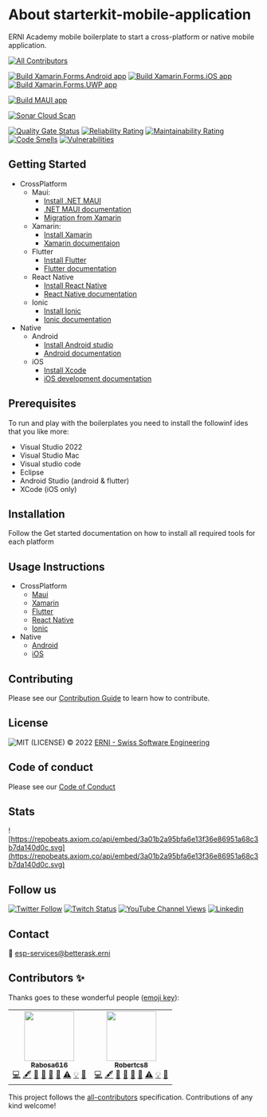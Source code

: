 # About starterkit-mobile-application

ERNI Academy mobile boilerplate to start a cross-platform or native mobile application.
<!-- ALL-CONTRIBUTORS-BADGE:START - Do not remove or modify this section -->
[![All Contributors](https://img.shields.io/badge/all_contributors-2-orange.svg?style=flat-square)](#contributors)
<!-- ALL-CONTRIBUTORS-BADGE:END -->

[![Build Xamarin.Forms.Android app](https://github.com/ERNI-Academy/starterkit-mobile-application/actions/workflows/CI-Xamarin.Forms.Android.yml/badge.svg?branch=main)](https://github.com/ERNI-Academy/starterkit-mobile-application/actions/workflows/CI-Xamarin.Forms.Android.yml)
[![Build Xamarin.Forms.iOS app](https://github.com/ERNI-Academy/starterkit-mobile-application/actions/workflows/CI-Xamarin.Forms.iOS.yml/badge.svg?branch=main)](https://github.com/ERNI-Academy/starterkit-mobile-application/actions/workflows/CI-Xamarin.Forms.iOS.yml)
[![Build Xamarin.Forms.UWP app](https://github.com/ERNI-Academy/starterkit-mobile-application/actions/workflows/CI-Xamarin.Forms.UWP.yml/badge.svg?branch=main)](https://github.com/ERNI-Academy/starterkit-mobile-application/actions/workflows/CI-Xamarin.Forms.UWP.yml)

[![Build MAUI app](https://github.com/ERNI-Academy/starterkit-mobile-application/actions/workflows/CI-MAUI.yml/badge.svg)](https://github.com/ERNI-Academy/starterkit-mobile-application/actions/workflows/CI-MAUI.yml)

[![Sonar Cloud Scan](https://github.com/ERNI-Academy/starterkit-mobile-application/actions/workflows/CI-SonaCloud-Scan.yml/badge.svg)](https://github.com/ERNI-Academy/starterkit-mobile-application/actions/workflows/CI-SonaCloud-Scan.yml)

[![Quality Gate Status](https://sonarcloud.io/api/project_badges/measure?project=ERNI-Academy_starterkit-mobile-application&metric=alert_status)](https://sonarcloud.io/summary/new_code?id=ERNI-Academy_starterkit-mobile-application)
[![Reliability Rating](https://sonarcloud.io/api/project_badges/measure?project=ERNI-Academy_starterkit-mobile-application&metric=reliability_rating)](https://sonarcloud.io/summary/new_code?id=ERNI-Academy_starterkit-mobile-application)
[![Maintainability Rating](https://sonarcloud.io/api/project_badges/measure?project=ERNI-Academy_starterkit-mobile-application&metric=sqale_rating)](https://sonarcloud.io/summary/new_code?id=ERNI-Academy_starterkit-mobile-application)
[![Code Smells](https://sonarcloud.io/api/project_badges/measure?project=ERNI-Academy_starterkit-mobile-application&metric=code_smells)](https://sonarcloud.io/summary/new_code?id=ERNI-Academy_starterkit-mobile-application)
[![Vulnerabilities](https://sonarcloud.io/api/project_badges/measure?project=ERNI-Academy_starterkit-mobile-application&metric=vulnerabilities)](https://sonarcloud.io/summary/new_code?id=ERNI-Academy_starterkit-mobile-application)

## Getting Started

* CrossPlatform
  * Maui:
    * [Install .NET MAUI](https://docs.microsoft.com/dotnet/maui/get-started/first-app?pivots=windows)
    * [.NET MAUI documentation](https://docs.microsoft.com/dotnet/maui)
    * [Migration from Xamarin](https://docs.microsoft.com/en-us/dotnet/maui/get-started/migrate)
  * Xamarin:
    * [Install Xamarin](https://docs.microsoft.com/en-us/xamarin/get-started/installation/?pivots=windows)
    * [Xamarin documentaion](https://docs.microsoft.com/en-us/xamarin/xamarin-forms/)
  * Flutter
    * [Install Flutter](https://docs.flutter.dev/get-started/install)
    * [Flutter documentation](https://docs.flutter.dev/)
  * React Native
    * [Install React Native](https://reactnative.dev/docs/environment-setup)
    * [React Native documentation](https://reactnative.dev/)
  * Ionic
    * [Install Ionic](https://ionicframework.com/docs/intro/cli)
    * [Ionic documentation](https://ionicframework.com/docs/)
* Native
  * Android
    * [Install Android studio](https://developer.android.com/studio)
    * [Android documentation](https://developer.android.com/)
  * iOS
    * [Install Xcode](https://developer.apple.com/xcode/)
    * [iOS development documentation](https://developer.apple.com/documentation/)

## Prerequisites

To run and play with the boilerplates you need to install the followinf ides that you like more:

* Visual Studio 2022
* Visual Studio Mac
* Visual studio code
* Eclipse
* Android Studio (android & flutter)
* XCode (iOS only)

## Installation

Follow the Get started documentation on how to install all required tools for each platform

## Usage Instructions

* CrossPlatform
  * [Maui](./docs/CrossPlatform/Maui/README.md)
  * [Xamarin](./docs/CrossPlatform/Xamarin/README.md)
  * [Flutter](./docs/CrossPlatform/flutter/README.md)
  * [React Native](./docs/CrossPlatform/reactnative/README.md)
  * [Ionic](./docs/CrossPlatform/ionic/README.md)
* Native
  * [Android](./docs/native/android/README.md)
  * [iOS](./docs/native/ios/README.md)

## Contributing

Please see our [Contribution Guide](CONTRIBUTING.md) to learn how to contribute.

## License

![MIT](https://img.shields.io/badge/License-MIT-blue.svg)
(LICENSE) © 2022 [ERNI - Swiss Software Engineering](https://www.betterask.erni)

## Code of conduct

Please see our [Code of Conduct](CODE_OF_CONDUCT.md)

## Stats

![https://repobeats.axiom.co/api/embed/3a01b2a95bfa6e13f36e86951a68c3b7da140d0c.svg](https://repobeats.axiom.co/api/embed/3a01b2a95bfa6e13f36e86951a68c3b7da140d0c.svg)

## Follow us

[![Twitter Follow](https://img.shields.io/twitter/follow/ERNI?style=social)](https://www.twitter.com/ERNI)
[![Twitch Status](https://img.shields.io/twitch/status/erni_academy?label=Twitch%20Erni%20Academy&style=social)](https://www.twitch.tv/erni_academy)
[![YouTube Channel Views](https://img.shields.io/youtube/channel/views/UCkdDcxjml85-Ydn7Dc577WQ?label=Youtube%20Erni%20Academy&style=social)](https://www.youtube.com/channel/UCkdDcxjml85-Ydn7Dc577WQ)
[![Linkedin](https://img.shields.io/badge/linkedin-31k-green?style=social&logo=Linkedin)](https://www.linkedin.com/company/erni)

## Contact

📧 esp-services@betterask.erni

## Contributors ✨

Thanks goes to these wonderful people ([emoji key](https://allcontributors.org/docs/en/emoji-key)):

<!-- ALL-CONTRIBUTORS-LIST:START - Do not remove or modify this section -->
<!-- prettier-ignore-start -->
<!-- markdownlint-disable -->
<table>
  <tr>
    <td align="center"><a href="https://github.com/Rabosa616"><img src="https://avatars.githubusercontent.com/u/12774781?v=4?s=100" width="100px;" alt=""/><br /><sub><b>Rabosa616</b></sub></a><br /><a href="https://github.com/ERNI-Academy/starterkit-mobile-application/commits?author=Rabosa616" title="Code">💻</a> <a href="#content-Rabosa616" title="Content">🖋</a> <a href="https://github.com/ERNI-Academy/starterkit-mobile-application/commits?author=Rabosa616" title="Documentation">📖</a> <a href="#design-Rabosa616" title="Design">🎨</a> <a href="#ideas-Rabosa616" title="Ideas, Planning, & Feedback">🤔</a> <a href="#maintenance-Rabosa616" title="Maintenance">🚧</a> <a href="https://github.com/ERNI-Academy/starterkit-mobile-application/commits?author=Rabosa616" title="Tests">⚠️</a> <a href="#example-Rabosa616" title="Examples">💡</a> <a href="https://github.com/ERNI-Academy/starterkit-mobile-application/pulls?q=is%3Apr+reviewed-by%3ARabosa616" title="Reviewed Pull Requests">👀</a></td>
    <td align="center"><a href="https://github.com/Robertcs8"><img src="https://avatars.githubusercontent.com/u/100421143?v=4?s=100" width="100px;" alt=""/><br /><sub><b>Robertcs8</b></sub></a><br /><a href="https://github.com/ERNI-Academy/starterkit-mobile-application/commits?author=Robertcs8" title="Code">💻</a> <a href="#content-Robertcs8" title="Content">🖋</a> <a href="https://github.com/ERNI-Academy/starterkit-mobile-application/commits?author=Robertcs8" title="Documentation">📖</a> <a href="#design-Robertcs8" title="Design">🎨</a> <a href="#ideas-Robertcs8" title="Ideas, Planning, & Feedback">🤔</a> <a href="#maintenance-Robertcs8" title="Maintenance">🚧</a> <a href="https://github.com/ERNI-Academy/starterkit-mobile-application/commits?author=Robertcs8" title="Tests">⚠️</a> <a href="#example-Robertcs8" title="Examples">💡</a> <a href="https://github.com/ERNI-Academy/starterkit-mobile-application/pulls?q=is%3Apr+reviewed-by%3ARobertcs8" title="Reviewed Pull Requests">👀</a></td>
  </tr>
</table>

<!-- markdownlint-restore -->
<!-- prettier-ignore-end -->

<!-- ALL-CONTRIBUTORS-LIST:END -->
This project follows the [all-contributors](https://github.com/all-contributors/all-contributors) specification. Contributions of any kind welcome!
